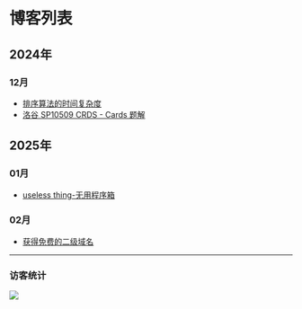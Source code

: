 # 博客列表
## 2024年
### 12月
- [排序算法的时间复杂度](/b/2024/12/paixusuanfa-de-shijianfuzadu)
- [洛谷 SP10509 CRDS - Cards 题解](/b/2024/12/Luogu-problem-SP10509-solution)

## 2025年
### 01月
- [useless thing-无用程序箱](/b/2025/01/useless-thing-cpp)

### 02月
- [获得免费的二级域名](/b/2025/02/free-second-level-domain-name)


---
### 访客统计
![](https://flagcounter.me/e7K)
